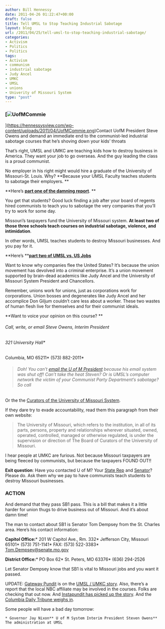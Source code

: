 ```yaml
---
author: Bill Hennessy
date: 2011-04-26 01:22:47+00:00
draft: false
title: Tell UMSL to Stop Teaching Industrial Sabotage
layout: blog
url: /2011/04/25/tell-umsl-to-stop-teaching-industrial-sabotage/
categories:
- Activism
- Politics
- Politics
tags:
- Activism
- communism
- industrial sabotage
- Judy Ancel
- UMKC
- UMSL
- unions
- Univerity of Missouri System
type: "post"
---
```


### [![UofMCommie](https://hennessysview.com/wp-content/uploads/2011/04/UofMCommie_thumb.png)
](https://hennessysview.com/wp-content/uploads/2011/04/UofMCommie.png)Contact UofM President Steve Owens and demand an immediate end to the communist-led industrial sabotage courses that he’s shoving down your kids’ throats



That’s right, UMSL and UMKC are teaching kids how to destroy business in America. They want your job to go overseas. And the guy leading the class is a proud communist. 

No employer in his right might would hire a graduate of the University of Missouri-St. Louis. Why? **Because your UMSL Faculty teaches students to sabotage their employers. **

**Here’s **[**part one of the damning report**](https://biggovernment.com/publius/2011/04/25/union-official-professor-teach-college-course-in-violent-union-tactics/)**. **

You get that students? Good luck finding a job after your board of regents hired communists to teach you to sabotage the very companies that you’ll try to work for some day. 

Missouri’s taxpayers fund the University of Missouri system. **At least two of those three schools teach courses on industrial sabotage, violence, and intimidation**. 

In other words, UMSL teaches students to destroy Missouri businesses. And you pay for it. 

**Here’s **[**part two of UMSL vs. US Jobs**](https://biggovernment.com/publius/2011/04/25/how-to-college-course-on-violent-union-tactics-part-ii-case-studies-edition/)

Want to know why companies flee the United States? It’s because the union movement has devolved into a criminal enterprise. It’s a union movement supported by brain-dead academics like Judy Ancel and the University of Missouri System President and Chancellors. 

Remember, unions work for unions, just as corporations work for corporations. Union bosses and degenerates like Judy Ancel and her accomplice Don Giljum couldn’t care less about a worker. These two wastes of human flesh live for themselves and for their communist ideals. 

**Want to voice your opinion on this course? **



###### Call, write, or email Steve Owens, Interim President 





###### 321 University Hall*
Columbia, MO 65211*
(573) 882-2011*






>   
> 
> ###### Doh! You can’t [email the U of M President](https://www.umsystem.edu/president/) because his email system was shut off! Can’t take the heat Steven? Or is UMSL’s computer network the victim of your Communist Party Department’s sabotage? So call
> 
> 





Or the the [Curators of the University of Missouri System](https://www.umsystem.edu/curators/members/). 

If they dare try to evade accountability, read them this paragraph from their own website:



>   The University of Missouri, which refers to the institution, in all of its parts, persons, property and relationships wherever situated, owned, operated, controlled, managed or otherwise regulated, is under the supervision or direction of The Board of Curators of the University of Missouri. 





I hear people at UMKC are furious. Not because Missouri taxpayers are being fleeced by communists, but because the taxpayers FOUND OUT!!

**Exit question**: Have you contacted U of M? Your [State Rep](https://www.house.mo.gov/member.aspx) and [Senator](https://www.senate.mo.gov/11info/senalpha.htm)? Please do. Ask them why we pay to have communists teach students to destroy Missouri businesses. 



### ****ACTION****



And demand that they pass SB1 pass. This is a bill that makes it a little harder for union thugs to drive business out of Missouri. And it’s about damn time! 

The man to contact about SB1 is Senator Tom Dempsey from the St. Charles area. Here’s his contact information:

**Capitol Office:***
201 W Capitol Ave., Rm. 332*
Jefferson City, Missouri 65101*
(573) 751-1141*
FAX: (573) 522-3383*
[Tom.Dempsey@senate.mo.gov](mailto:Tom.Dempsey@senate.mo.gov)

**District Office:***
PO Box 62*
St. Peters, MO 63376*
(636) 294-2526

Let Senator Dempsey know that SB1 is vital to Missouri jobs and you want it passed.

UPDATE: [Gateway Pundit](https://gatewaypundit.rightnetwork.com/) is on the [UMSL / UMKC story](https://gatewaypundit.rightnetwork.com/2011/04/leftist-mo-profs-teach-kids-thug-union-tactics-violence-is-necessary-its-to-be-used-when-its-appropriate-i-believe-in-violent-overthrow-of-bourgeois-video/). Also, there’s a report that the local NBC affiliate may be involved in the courses. Folks are checking that out now. And [Instapundit has picked up the story](https://pajamasmedia.com/instapundit/119255/). And the [Columbia Daily Tribune weighs in](https://www.columbiatribune.com/news/2011/apr/25/um-union-violence-lectures-grab-attention/).

Some people will have a bad day tomorrow:



    * Governor Jay Nixon** U of M System Interim President Steven Owens** The administration at UMSL 
